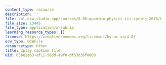 ```yaml
---
content_type: resource
description: ''
file: /ol-ocw-studio-app/courses/8-06-quantum-physics-iii-spring-2018/65be2a63ef1156dda9f0df53d36f8609_Kk7cc15gWF8.srt
file_size: 13445
file_type: application/x-subrip
learning_resource_types: []
license: https://creativecommons.org/licenses/by-nc-sa/4.0/
ocw_type: OCWFile
resourcetype: Other
title: 3play caption file
uid: 65be2a63-ef11-56dd-a9f0-df53d36f8609
---
```

